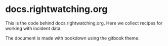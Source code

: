 # docs.rightwatching.org

This is the code behind docs.rightwatching.org. Here we collect recipes for working with incident data. 

The document is made with bookdown using the gitbook theme.  
